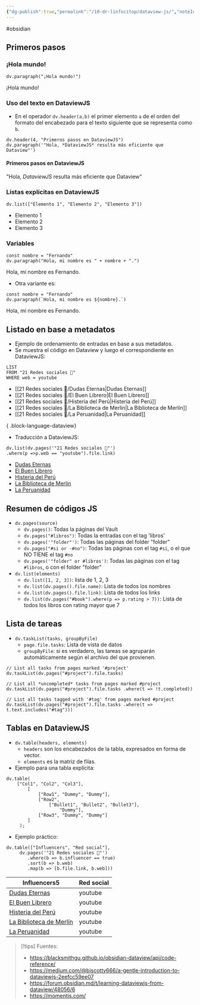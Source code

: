 ```yaml
---
{"dg-publish":true,"permalink":"/10-dr-linfocitop/dataview-js/","noteIcon":""}
---
```


#obsidian
## Primeros pasos
### ¡Hola mundo!
````
dv.paragraph("¡Hola mundo!")  
````
<p><span data-tag-name="p" class="el-p"><p>¡Hola mundo!</p></span></p>

### Uso del texto en DataviewJS
- En el operador ``dv.header(a,b)`` el primer elemento `a` de el orden del formato del encabezado para el texto siguiente que se representa como `b`.
````
dv.header(4, "Primeros pasos en DataviewJS")  
dv.paragraph('"Hola, *DataviewJS* resulta más eficiente que Dataview"')  
````
<h4><span data-tag-name="p" class="el-p"><p>Primeros pasos en DataviewJS</p></span></h4><p><span data-tag-name="p" class="el-p"><p>"Hola, <em>DataviewJS</em> resulta más eficiente que Dataview"</p></span></p>

### Listas explícitas en DataviewJS
````
dv.list(["Elemento 1", "Elemento 2", "Elemento 3"])  
````
<div><ul class="dataview list-view-ul"><li><span data-tag-name="p" class="el-p">Elemento 1</span></li><li><span data-tag-name="p" class="el-p">Elemento 2</span></li><li><span data-tag-name="p" class="el-p">Elemento 3</span></li></ul></div>

### Variables
````
const nombre = "Fernando"  
dv.paragraph("Hola, mi nombre es " + nombre + ".")
````
<p><span data-tag-name="p" class="el-p"><p>Hola, mi nombre es Fernando.</p></span></p>

- Otra variante es:
````
const nombre = "Fernando" 
dv.paragraph(`Hola, mi nombre es ${nombre}.`)
````
<p><span data-tag-name="p" class="el-p"><p>Hola, mi nombre es Fernando.</p></span></p>

## Listado en base a metadatos
- Ejemplo de ordenamiento de entradas en base a sus metadatos.
- Se muestra el código en Dataview y luego el correspondiente en DataviewJS:
````
LIST
FROM "21 Redes sociales 🔗"
WHERE web = youtube
````
- [[21 Redes sociales 🔗/Dudas Eternas\|Dudas Eternas]]
- [[21 Redes sociales 🔗/El Buen Librero\|El Buen Librero]]
- [[21 Redes sociales 🔗/Histeria del Perú\|Histeria del Perú]]
- [[21 Redes sociales 🔗/La Biblioteca de Merlín\|La Biblioteca de Merlín]]
- [[21 Redes sociales 🔗/La Peruanidad\|La Peruanidad]]

{ .block-language-dataview}

- Traducción a DataviewJS:
````
dv.list(dv.pages('"21 Redes sociales 🔗"')
.where(p =>p.web == "youtube").file.link)
````
<div><ul class="dataview list-view-ul"><li><span data-tag-name="p" class="el-p"><a data-tooltip-position="top" aria-label="21 Redes sociales 🔗/Dudas Eternas.md" data-href="21 Redes sociales 🔗/Dudas Eternas.md" href="21 Redes sociales 🔗/Dudas Eternas.md" class="internal-link" target="_blank" rel="noopener">Dudas Eternas</a></span></li><li><span data-tag-name="p" class="el-p"><a data-tooltip-position="top" aria-label="21 Redes sociales 🔗/El Buen Librero.md" data-href="21 Redes sociales 🔗/El Buen Librero.md" href="21 Redes sociales 🔗/El Buen Librero.md" class="internal-link" target="_blank" rel="noopener">El Buen Librero</a></span></li><li><span data-tag-name="p" class="el-p"><a data-tooltip-position="top" aria-label="21 Redes sociales 🔗/Histeria del Perú.md" data-href="21 Redes sociales 🔗/Histeria del Perú.md" href="21 Redes sociales 🔗/Histeria del Perú.md" class="internal-link" target="_blank" rel="noopener">Histeria del Perú</a></span></li><li><span data-tag-name="p" class="el-p"><a data-tooltip-position="top" aria-label="21 Redes sociales 🔗/La Biblioteca de Merlín.md" data-href="21 Redes sociales 🔗/La Biblioteca de Merlín.md" href="21 Redes sociales 🔗/La Biblioteca de Merlín.md" class="internal-link" target="_blank" rel="noopener">La Biblioteca de Merlín</a></span></li><li><span data-tag-name="p" class="el-p"><a data-tooltip-position="top" aria-label="21 Redes sociales 🔗/La Peruanidad.md" data-href="21 Redes sociales 🔗/La Peruanidad.md" href="21 Redes sociales 🔗/La Peruanidad.md" class="internal-link" target="_blank" rel="noopener">La Peruanidad</a></span></li></ul></div>

## Resumen de códigos JS
- `dv.pages(source)`
	- ``dv.pages()``: Todas la páginas del Vault 
	- ``dv.pages("#libros")``: Todas la entradas con el tag 'libros' 
	- ``dv.pages('"folder"')``: Todas las páginas del folder "folder" 
	- ``dv.pages("#si or -#no")``: Todas las páginas con el tag `#si`, o el que NO TIENE el tag `#no`
	- ``dv.pages('"folder" or #libros')``: Todas las páginas con el tag `#libros`, o con el folder "folder"
- `dv.list(elements)`
	- ``dv.list([1, 2, 3])``: lista de 1, 2, 3 
	- ``dv.list(dv.pages().file.name)``: Lista de todos los nombres
	- ``dv.list(dv.pages().file.link)``: Lista de todos los links
	- ``dv.list(dv.pages("#book").where(p => p.rating > 7))``: Lista de todos los libros con rating mayor que 7

## Lista de tareas
- `dv.taskList(tasks, groupByFile)`
	- `page.file.tasks`: Lista de vista de datos
	- `groupByFile`: si es verdadero, las tareas se agruparán automáticamente según el archivo del que provienen.
```
// List all tasks from pages marked '#project' dv.taskList(dv.pages("#project").file.tasks) 

// List all *uncompleted* tasks from pages marked #project dv.taskList(dv.pages("#project").file.tasks .where(t => !t.completed)) 

// List all tasks tagged with '#tag' from pages marked #project dv.taskList(dv.pages("#project").file.tasks .where(t => t.text.includes("#tag")))
```

## Tablas en DataviewJS
- `dv.table(headers, elements)`
	- `headers` son los encabezados de la tabla, expresados en forma de vector.
	- `elements` es la matriz de filas.
- Ejemplo para una tabla explícita:
```
dv.table( 
	["Col1", "Col2", "Col3"], 
		[ 
			["Row1", "Dummy", "Dummy"], 
			["Row2", 
				["Bullet1", "Bullet2", "Bullet3"], 
					"Dummy"], 
			["Row3", "Dummy", "Dummy"] 
		]
	 );
```

- Ejemplo práctico:
````
dv.table(["Influencers", "Red social"], 
	 dv.pages('"21 Redes sociales 🔗"')
		.where(b => b.influencer == true)
		.sort(b => b.web) 
		.map(b => [b.file.link, b.web]))
````
<div><table class="dataview table-view-table"><thead class="table-view-thead"><tr class="table-view-tr-header"><th class="table-view-th"><span data-tag-name="p" class="el-p">Influencers</span><span class="dataview small-text">5</span></th><th class="table-view-th"><span data-tag-name="p" class="el-p">Red social</span></th></tr></thead><tbody class="table-view-tbody"><tr><td><span data-tag-name="p" class="el-p"><a data-tooltip-position="top" aria-label="21 Redes sociales 🔗/Dudas Eternas.md" data-href="21 Redes sociales 🔗/Dudas Eternas.md" href="21 Redes sociales 🔗/Dudas Eternas.md" class="internal-link" target="_blank" rel="noopener">Dudas Eternas</a></span></td><td><span data-tag-name="p" class="el-p">youtube</span></td></tr><tr><td><span data-tag-name="p" class="el-p"><a data-tooltip-position="top" aria-label="21 Redes sociales 🔗/El Buen Librero.md" data-href="21 Redes sociales 🔗/El Buen Librero.md" href="21 Redes sociales 🔗/El Buen Librero.md" class="internal-link" target="_blank" rel="noopener">El Buen Librero</a></span></td><td><span data-tag-name="p" class="el-p">youtube</span></td></tr><tr><td><span data-tag-name="p" class="el-p"><a data-tooltip-position="top" aria-label="21 Redes sociales 🔗/Histeria del Perú.md" data-href="21 Redes sociales 🔗/Histeria del Perú.md" href="21 Redes sociales 🔗/Histeria del Perú.md" class="internal-link" target="_blank" rel="noopener">Histeria del Perú</a></span></td><td><span data-tag-name="p" class="el-p">youtube</span></td></tr><tr><td><span data-tag-name="p" class="el-p"><a data-tooltip-position="top" aria-label="21 Redes sociales 🔗/La Biblioteca de Merlín.md" data-href="21 Redes sociales 🔗/La Biblioteca de Merlín.md" href="21 Redes sociales 🔗/La Biblioteca de Merlín.md" class="internal-link" target="_blank" rel="noopener">La Biblioteca de Merlín</a></span></td><td><span data-tag-name="p" class="el-p">youtube</span></td></tr><tr><td><span data-tag-name="p" class="el-p"><a data-tooltip-position="top" aria-label="21 Redes sociales 🔗/La Peruanidad.md" data-href="21 Redes sociales 🔗/La Peruanidad.md" href="21 Redes sociales 🔗/La Peruanidad.md" class="internal-link" target="_blank" rel="noopener">La Peruanidad</a></span></td><td><span data-tag-name="p" class="el-p">youtube</span></td></tr></tbody></table></div>

>[!tips] Fuentes:
>- https://blacksmithgu.github.io/obsidian-dataview/api/code-reference/
>- https://medium.com/@biscotty666/a-gentle-introduction-to-dataviewjs-2eefcc59ee07
>- https://forum.obsidian.md/t/learning-dataviewjs-from-dataview/48056/6
>- https://momentjs.com/